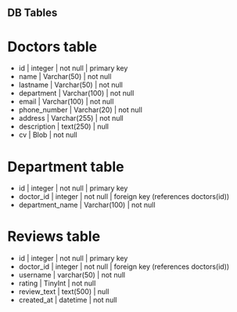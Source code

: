 ## DB Tables

# Doctors table
- id | integer | not null | primary key
- name | Varchar(50) | not null
- lastname | Varchar(50) | not null
- department | Varchar(100) | not null
- email | Varchar(100) | not null
- phone_number | Varchar(20) | not null
- address | Varchar(255) | not null
- description | text(250) | null
- cv | Blob | not null

# Department table
- id | integer | not null | primary key
- doctor_id | integer | not null | foreign key (references doctors(id))
- department_name | Varchar(100) | not null


# Reviews table
- id | integer | not null | primary key
- doctor_id | integer | not null | foreign key (references doctors(id))
- username | varchar(50) | not null
- rating | TinyInt | not null
- review_text | text(500) | null
- created_at | datetime | not null

